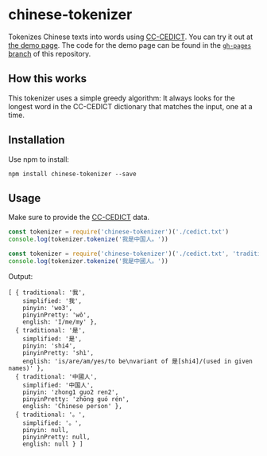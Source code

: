 # chinese-tokenizer

Tokenizes Chinese texts into words using [CC-CEDICT](https://cc-cedict.org/). You can try it out at [the demo page](https://yishn.github.io/chinese-tokenizer/). The code for the demo page can be found in the [`gh-pages` branch](https://github.com/yishn/chinese-tokenizer/tree/gh-pages) of this repository.

## How this works

This tokenizer uses a simple greedy algorithm: It always looks for the longest word in the CC-CEDICT dictionary that matches the input, one at a time.

## Installation

Use npm to install:

~~~
npm install chinese-tokenizer --save
~~~

## Usage

Make sure to provide the [CC-CEDICT](https://cc-cedict.org/) data.

~~~js
const tokenizer = require('chinese-tokenizer')('./cedict.txt')
console.log(tokenizer.tokenize('我是中国人。'))
~~~

~~~js
const tokenizer = require('chinese-tokenizer')('./cedict.txt', 'traditional')
console.log(tokenizer.tokenize('我是中國人。'))
~~~

Output:

~~~
[ { traditional: '我',
    simplified: '我',
    pinyin: 'wo3',
    pinyinPretty: 'wǒ',
    english: 'I/me/my' },
  { traditional: '是',
    simplified: '是',
    pinyin: 'shi4',
    pinyinPretty: 'shì',
    english: 'is/are/am/yes/to be\nvariant of 是[shi4]/(used in given names)' },
  { traditional: '中國人',
    simplified: '中国人',
    pinyin: 'zhong1 guo2 ren2',
    pinyinPretty: 'zhōng guó rén',
    english: 'Chinese person' },
  { traditional: '。',
    simplified: '。',
    pinyin: null,
    pinyinPretty: null,
    english: null } ]
~~~
